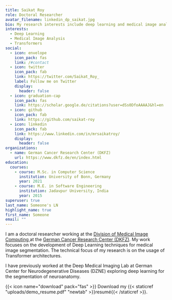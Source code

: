 ```yaml
---
title: Saikat Roy
role: Doctoral Researcher
avatar_filename: linkedin_dp_saikat.jpg
bio: My research interests include deep learning and medical image analysis.
interests:
  - Deep Learning
  - Medical Image Analysis
  - Transformers
social:
  - icon: envelope
    icon_pack: fas
    link: /#contact
  - icon: twitter
    icon_pack: fab
    link: https://twitter.com/Saikat_Roy_
    label: Follow me on Twitter
    display:
      header: false
  - icon: graduation-cap
    icon_pack: fas
    link: https://scholar.google.de/citations?user=dSs0DfoAAAAJ&hl=en
  - icon: github
    icon_pack: fab
    link: https://github.com/saikat-roy
  - icon: linkedin
    icon_pack: fab
    link: https://www.linkedin.com/in/mrsaikatroy/
    display:
      header: false
organizations:
  - name: German Cancer Research Center (DKFZ)
    url: https://www.dkfz.de/en/index.html
education:
  courses:
    - course: M.Sc. in Computer Science
      institution: University of Bonn, Germany
      year: 2021
    - course: M.E. in Software Engineering
      institution: Jadavpur University, India
      year: 2015
superuser: true
last_name: Someone's LN
highlight_name: true
first_name: Someone
email: ""
---
```

I﻿ am a doctoral researcher working at the [Division of Medical Image Computing ](https://www.dkfz.de/en/mic/index.php) at the [German Cancer Research Center (DKFZ)](https://www.dkfz.de/en/index.html). My work focuses on the development of Deep Learning techniques for medical image segmentation. The technical focus of my research is on the usage of Transformer architectures.

I﻿ have previously worked at the Deep Medical Imaging Lab at German Center for Neurodegenerative Diseases (DZNE) exploring deep learning for the segmentation of neuroanatomy.

{{< icon name="download" pack="fas" >}} Download my {{< staticref "uploads/demo_resume.pdf" "newtab" >}}resumé{{< /staticref >}}.